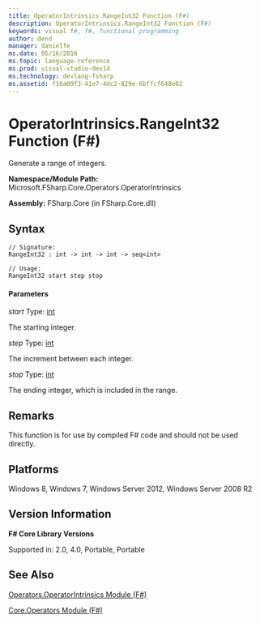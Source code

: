 ```yaml
---
title: OperatorIntrinsics.RangeInt32 Function (F#)
description: OperatorIntrinsics.RangeInt32 Function (F#)
keywords: visual f#, f#, functional programming
author: dend
manager: danielfe
ms.date: 05/16/2016
ms.topic: language-reference
ms.prod: visual-studio-dev14
ms.technology: devlang-fsharp
ms.assetid: f16a09f3-41e7-4dc2-829e-6bffcf648e02 
---
```


# OperatorIntrinsics.RangeInt32 Function (F#)

Generate a range of integers.

**Namespace/Module Path:** Microsoft.FSharp.Core.Operators.OperatorIntrinsics

**Assembly:** FSharp.Core (in FSharp.Core.dll)


## Syntax

```
// Signature:
RangeInt32 : int -> int -> int -> seq<int>

// Usage:
RangeInt32 start step stop
```

#### Parameters
*start*
Type: [int](https://msdn.microsoft.com/library/025d5455-3622-4ea5-9573-3ecbd4ee1375)


The starting integer.


*step*
Type: [int](https://msdn.microsoft.com/library/025d5455-3622-4ea5-9573-3ecbd4ee1375)


The increment between each integer.


*stop*
Type: [int](https://msdn.microsoft.com/library/025d5455-3622-4ea5-9573-3ecbd4ee1375)


The ending integer, which is included in the range.




## Remarks
This function is for use by compiled F# code and should not be used directly.


## Platforms
Windows 8, Windows 7, Windows Server 2012, Windows Server 2008 R2


## Version Information
**F# Core Library Versions**

Supported in: 2.0, 4.0, Portable, Portable




## See Also
[Operators.OperatorIntrinsics Module &#40;F&#35;&#41;](Operators.OperatorIntrinsics-Module-%5BFSharp%5D.md)

[Core.Operators Module &#40;F&#35;&#41;](Core.Operators-Module-%5BFSharp%5D.md)

